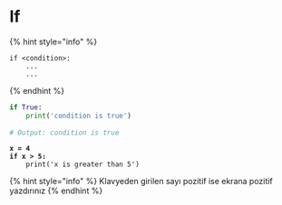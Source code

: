 # If

{% hint style="info" %}
```
if <condition>:
    ...
    ...
```
{% endhint %}

```python
if True:
    print('condition is true')
    
# Output: condition is true
```

<pre class="language-python"><code class="lang-python"><strong>x = 4
</strong><strong>if x > 5:
</strong>    print('x is greater than 5')</code></pre>

{% hint style="info" %}
Klavyeden girilen sayı pozitif ise ekrana pozitif yazdırınız
{% endhint %}
